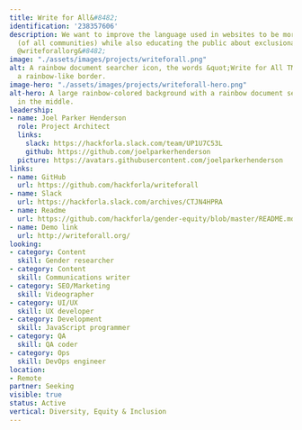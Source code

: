 ```yaml
---
title: Write for All&#8482;
identification: '238357606'
description: We want to improve the language used in websites to be more inclusive
  (of all communities) while also educating the public about exclusionary language.
  @writeforallorg&#8482;
image: "./assets/images/projects/writeforall.png"
alt: A rainbow document searcher icon, the words &quot;Write for All TM&quot;, and
  a rainbow-like border.
image-hero: "./assets/images/projects/writeforall-hero.png"
alt-hero: A large rainbow-colored background with a rainbow document searcher icon
  in the middle.
leadership:
- name: Joel Parker Henderson
  role: Project Architect
  links:
    slack: https://hackforla.slack.com/team/UP1U7C53L
    github: https://github.com/joelparkerhenderson
  picture: https://avatars.githubusercontent.com/joelparkerhenderson
links:
- name: GitHub
  url: https://github.com/hackforla/writeforall
- name: Slack
  url: https://hackforla.slack.com/archives/CTJN4HPRA
- name: Readme
  url: https://github.com/hackforla/gender-equity/blob/master/README.md
- name: Demo link
  url: http://writeforall.org/
looking:
- category: Content
  skill: Gender researcher
- category: Content
  skill: Communications writer
- category: SEO/Marketing
  skill: Videographer
- category: UI/UX
  skill: UX developer
- category: Development
  skill: JavaScript programmer
- category: QA
  skill: QA coder
- category: Ops
  skill: DevOps engineer
location:
- Remote
partner: Seeking
visible: true
status: Active
vertical: Diversity, Equity & Inclusion
---
```


